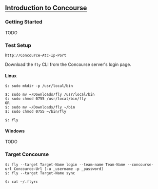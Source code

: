 ## [Introduction to Concourse](https://concoursetutorial.com/)

### Getting Started

TODO

### Test Setup

```
http://Concource-Atc-Ip-Port
```

Download the `fly` CLI from the Concourse server's login page.  

#### Linux

```
$: sudo mkdir -p /usr/local/bin

$: sudo mv ~/Downloads/fly /usr/local/bin
$: sudo chmod 0755 /usr/local/bin/fly
OR
$: sudo mv ~/Downloads/fly ~/bin
$: sudo chmod 0755 ~/bin/fly
```

```
$: fly
```

#### Windows

TODO

### Target Concourse

```
$: fly --target Target-Name login --team-name Team-Name --concourse-url Concource-Url [-u _username -p _password]
$: fly --target Target-Name sync

$: cat ~/.flyrc
```
